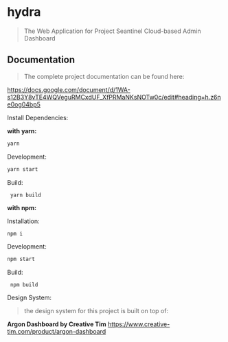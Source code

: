 # hydra

> The Web Application for Project Seantinel Cloud-based Admin Dashboard

## Documentation
> The complete project documentation can be found here:

https://docs.google.com/document/d/1WA-s12B3Y8vTE4WQVeguRMCxdUF_XfPRMaNKsNOTw0c/edit#heading=h.z6ne0og04bp5

Install Dependencies:

**with yarn:**

```sh
yarn
```

Development:

```sh
yarn start
```

Build:

```
 yarn build
```

**with npm:**

Installation:

```sh
npm i
```

Development:

```sh
npm start
```

Build:

```
 npm build
```

Design System:

> the design system for this project is built on top of:

**Argon Dashboard by Creative Tim**
https://www.creative-tim.com/product/argon-dashboard


